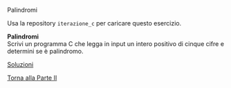 Palindromi

Usa la repository `iterazione_c` per caricare questo esercizio.

**Palindromi**<br>
Scrivi un programma C che legga in input un intero positivo di cinque cifre
e determini se è palindromo.

<a href="https://github.com/FabioZTessitore/laboratorio/tree/master/esercizi/part-ii/do-while">Soluzioni</a>

<a href="/activities/2">Torna alla Parte II</a>
